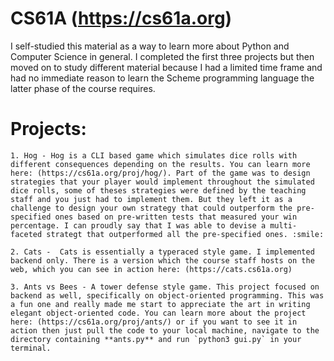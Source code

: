 # CS61A (https://cs61a.org)

I self-studied this material as a way to learn more about Python and Computer Science in general. I completed the first three projects but then moved on to study different material because I had a limited time frame and had no immediate reason to learn the Scheme programming language the latter phase of the course requires.

# Projects:

    1. Hog - Hog is a CLI based game which simulates dice rolls with different consequences depending on the results. You can learn more here: (https://cs61a.org/proj/hog/). Part of the game was to design strategies that your player would implement throughout the simulated dice rolls, some of theses strategies were defined by the teaching staff and you just had to implement them. But they left it as a challenge to design your own strategy that could outperform the pre-specified ones based on pre-written tests that measured your win percentage. I can proudly say that I was able to devise a multi-faceted strategt that outperformed all the pre-specified ones. :smile:

    2. Cats -  Cats is essentially a typeraced style game. I implemented backend only. There is a version which the course staff hosts on the web, which you can see in action here: (https://cats.cs61a.org)

    3. Ants vs Bees - A tower defense style game. This project focused on backend as well, specifically on object-oriented programming. This was a fun one and really made me start to appreciate the art in writing elegant object-oriented code. You can learn more about the project here: (https://cs61a.org/proj/ants/) or if you want to see it in action then just pull the code to your local machine, navigate to the directory containing **ants.py** and run `python3 gui.py` in your terminal.
